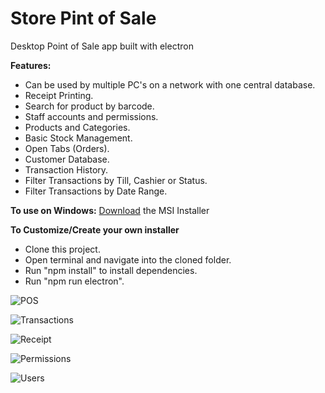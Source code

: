 # Store Pint of Sale
 Desktop Point of Sale app built with electron
 
  **Features:**

- Can be used by multiple PC's on a network with one central database.
- Receipt Printing.
- Search for product by barcode.
- Staff accounts and permissions. 
- Products and Categories.
- Basic Stock Management.
- Open Tabs (Orders).
- Customer Database. 
- Transaction History. 
- Filter Transactions by Till, Cashier or Status. 
- Filter Transactions by Date Range. 

 **To use on Windows:**
 [Download](http://www.storepointofsale.com/download/v1/StorePOS.msi) the MSI Installer

**To Customize/Create your own installer**

- Clone this project.
- Open terminal and navigate into the cloned folder.
- Run "npm install" to install dependencies.
- Run "npm run electron". 

![POS](https://github.com/tngoman/Store-POS/blob/master/screenshots/pos.jpg)

![Transactions](https://github.com/tngoman/Store-POS/blob/master/screenshots/transactions.jpg)

![Receipt](https://github.com/tngoman/Store-POS/blob/master/screenshots/receipt.jpg)

![Permissions](https://github.com/tngoman/Store-POS/blob/master/screenshots/permissions.jpg)

![Users](https://github.com/tngoman/Store-POS/blob/master/screenshots/users.jpg)
